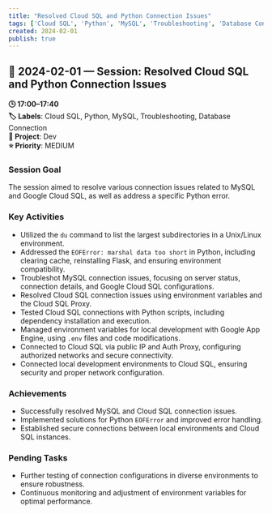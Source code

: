 ```yaml
---
title: "Resolved Cloud SQL and Python Connection Issues"
tags: ['Cloud SQL', 'Python', 'MySQL', 'Troubleshooting', 'Database Connection']
created: 2024-02-01
publish: true
---
```


## 📅 2024-02-01 — Session: Resolved Cloud SQL and Python Connection Issues

**🕒 17:00–17:40**  
**🏷️ Labels**: Cloud SQL, Python, MySQL, Troubleshooting, Database Connection  
**📂 Project**: Dev  
**⭐ Priority**: MEDIUM  


### Session Goal
The session aimed to resolve various connection issues related to MySQL and Google Cloud SQL, as well as address a specific Python error.

### Key Activities
- Utilized the `du` command to list the largest subdirectories in a Unix/Linux environment.
- Addressed the `EOFError: marshal data too short` in Python, including clearing cache, reinstalling Flask, and ensuring environment compatibility.
- Troubleshot MySQL connection issues, focusing on server status, connection details, and Google Cloud SQL configurations.
- Resolved Cloud SQL connection issues using environment variables and the Cloud SQL Proxy.
- Tested Cloud SQL connections with Python scripts, including dependency installation and execution.
- Managed environment variables for local development with Google App Engine, using `.env` files and code modifications.
- Connected to Cloud SQL via public IP and Auth Proxy, configuring authorized networks and secure connectivity.
- Connected local development environments to Cloud SQL, ensuring security and proper network configuration.

### Achievements
- Successfully resolved MySQL and Cloud SQL connection issues.
- Implemented solutions for Python `EOFError` and improved error handling.
- Established secure connections between local environments and Cloud SQL instances.

### Pending Tasks
- Further testing of connection configurations in diverse environments to ensure robustness.
- Continuous monitoring and adjustment of environment variables for optimal performance.
